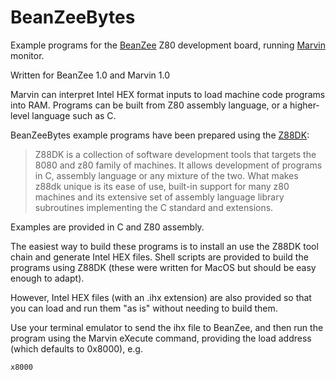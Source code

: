 # BeanZeeBytes
Example programs for the [BeanZee](https://github.com/PainfulDiodes/BeanZee) Z80 development board, running [Marvin](https://github.com/PainfulDiodes/marvin) monitor.

Written for BeanZee 1.0 and Marvin 1.0

Marvin can interpret Intel HEX format inputs to load machine code programs into RAM. Programs can be built from Z80 assembly language, or a higher-level language such as C.

BeanZeeBytes example programs have been prepared using the [Z88DK](https://github.com/z88dk/z88dk):

> Z88DK is a collection of software development tools that targets the 8080 and z80 family of machines. It allows development of programs in C, assembly language or any mixture of the two. What makes z88dk unique is its ease of use, built-in support for many z80 machines and its extensive set of assembly language library subroutines implementing the C standard and extensions.

Examples are provided in C and Z80 assembly.

The easiest way to build these programs is to install an use the Z88DK tool chain and generate Intel HEX files. Shell scripts are provided to build the programs using Z88DK (these were written for MacOS but should be easy enough to adapt).

However, Intel HEX files (with an .ihx extension) are also provided so that you can load and run them "as is" without needing to build them.

Use your terminal emulator to send the ihx file to BeanZee, and then run the program using the Marvin eXecute command, providing the load address (which defaults to 0x8000), e.g. 

    x8000

